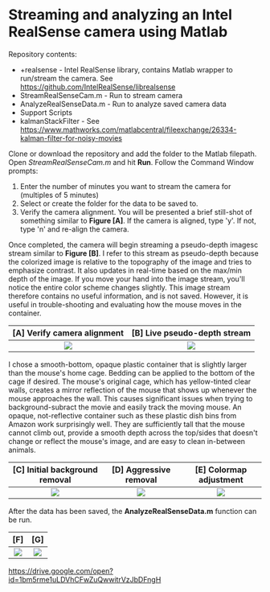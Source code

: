 # Streaming and analyzing an Intel RealSense camera using Matlab

Repository contents:
* +realsense - Intel RealSense library, contains Matlab wrapper to run/stream the camera. See https://github.com/IntelRealSense/librealsense
* StreamRealSenseCam.m - Run to stream camera
* AnalyzeRealSenseData.m - Run to analyze saved camera data
* Support Scripts
* kalmanStackFilter - See https://www.mathworks.com/matlabcentral/fileexchange/26334-kalman-filter-for-noisy-movies

Clone or download the repository and add the folder to the Matlab filepath. Open *StreamRealSenseCam.m* and hit **Run**. Follow the Command Window prompts:
1) Enter the number of minutes you want to stream the camera for (multiples of 5 minutes)
2) Select or create the folder for the data to be saved to.
3) Verify the camera alignment. You will be presented a brief still-shot of something similar to **Figure [A]**. If the camera is aligned, type 'y'. If not, type 'n' and re-align the camera. 

Once completed, the camera will begin streaming a pseudo-depth imagesc stream similar to **Figure [B]**. I refer to this stream as pseudo-depth because the colorized image is relative to the topography of the image and tries to emphasize contrast. It also updates in real-time based on the max/min depth of the image. If you move your hand into the image stream, you'll notice the entire color scheme changes slightly. This image stream therefore contains no useful information, and is not saved. However, it is useful in trouble-shooting and evaluating how the mouse moves in the container.

| [A] Verify camera alignment | [B] Live pseudo-depth stream |
| :---: | :---: |
| ![](https://user-images.githubusercontent.com/30758521/58644880-31b0f580-82d0-11e9-934c-e95dd4d3ec70.PNG) | ![](https://user-images.githubusercontent.com/30758521/58645042-8ce2e800-82d0-11e9-9a1d-fceb67a770b3.png) |

I chose a smooth-bottom, opaque plastic container that is slightly larger than the mouse's home cage. Bedding can be applied to the bottom of the cage if desired. The mouse's original cage, which has yellow-tinted clear walls, creates a mirror reflection of the mouse that shows up whenever the mouse approaches the wall. This causes significant issues when trying to background-subract the movie and easily track the moving mouse. An opaque, not-reflective container such as these plastic dish bins from Amazon work surprisingly well. They are sufficiently tall that the mouse cannot climb out, provide a smooth depth across the top/sides that doesn't change or reflect the mouse's image, and are easy to clean in-between animals. 

| [C] Initial background removal | [D] Aggressive removal | [E] Colormap adjustment |
| :---: | :---: | :---: | 
![](https://user-images.githubusercontent.com/30758521/58644916-49887980-82d0-11e9-86a6-41bfe30f98c1.PNG) | ![](https://user-images.githubusercontent.com/30758521/58644945-5907c280-82d0-11e9-9d08-62836ba1c563.PNG) | ![](https://user-images.githubusercontent.com/30758521/58644986-6b81fc00-82d0-11e9-98e5-c07f3dc26254.PNG)

After the data has been saved, the **AnalyzeRealSenseData.m** function can be run.

| [F] | [G] |
| :---: | :---: | 
![](https://user-images.githubusercontent.com/30758521/58645601-b51f1680-82d1-11e9-8258-6ea087f5e876.PNG) | ![](https://user-images.githubusercontent.com/30758521/58645661-cbc56d80-82d1-11e9-9e34-41f5d369d6ca.PNG)

https://drive.google.com/open?id=1bm5rme1uLDVhCFwZuQwwitrVzJbDFngH